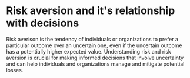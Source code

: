 # Risk aversion and it's relationship with decisions
Risk averison is the tendency of individuals or organizations to prefer a particular outcome over an uncertain one, even if the uncertain outcome has a potentially higher expected value. Understanding risk and risk aversion is crucial for making informed decisions that involve uncertainty and can help individuals and organizations manage and mitigate potential losses.
